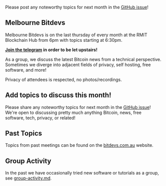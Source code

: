 Please post any noteworthy topics for next month in the [GitHub issue](https://github.com/MelbourneBitDevs/MelbBitDevs/issues)!

## Melbourne Bitdevs

Melbourne Bitdevs is on the last thursday of every month at the RMIT Blockchain Hub from 6pm with topics starting at 6:30pm.

**[Join the telegram](https://t.me/+6B_js_rFZ0syY2E1) in order to be let upstairs!**

As a group, we discuss the latest Bitcoin news from a technical perspective. Sometimes we diverge into adjacent fields of privacy, self hosting, free software, and more!

Privacy of attendees is respected, no photos/recordings.

## Add topics to discuss this month!

Please share any noteworthy topics for next month in the [GitHub issue](https://github.com/MelbourneBitDevs/MelbBitDevs/issues)! We're open to discussing pretty much anything Bitcoin, news, free software, tech, privacy, or related!

## Past Topics

Topics from past meetings can be found on the [bitdevs.com.au](https://bitdevs.com.au/) website.

## Group Activity

In the past we have occasionally tried new software or tutorials as a group, see [group-activity.md](group-activity.md).
